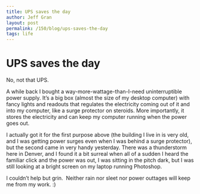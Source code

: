```yaml
---
title: UPS saves the day
author: Jeff Gran
layout: post
permalink: /150/blog/ups-saves-the-day
tags: life
---
```

# UPS saves the day

No, not that UPS.

A while back I bought a way-more-wattage-than-I-need uninterruptible power supply. It’s a big box (almost the size of my desktop computer) with fancy lights and readouts that regulates the electricity coming out of it and into my computer, like a surge protector on steroids. More importantly, it stores the electricity and can keep my computer running when the power goes out.

I actually got it for the first purpose above (the building I live in is very old, and I was getting power surges even when I was behind a surge protector), but the second came in very handy yesterday. There was a thunderstorm here in Denver, and I found it a bit surreal when all of a sudden I heard the familiar click and the power was out, I was sitting in the pitch dark, but I was still looking at a bright screen on my laptop running Photoshop.

I couldn’t help but grin.  Neither rain nor sleet nor power outtages will keep me from my work. :)
